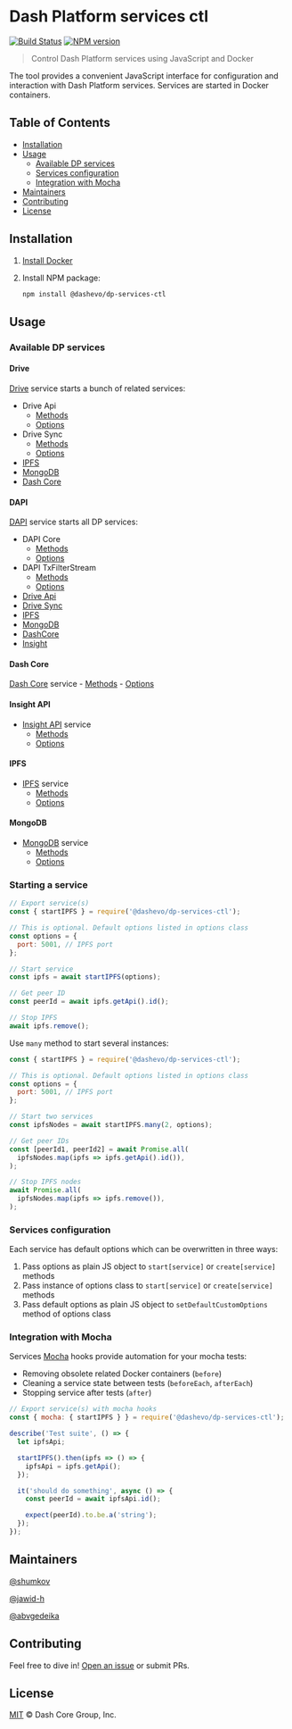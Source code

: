 # Dash Platform services ctl

[![Build Status](https://travis-ci.com/dashevo/js-dp-services-ctl.svg?branch=master)](https://travis-ci.com/dashevo/js-dp-services-ctl)
[![NPM version](https://img.shields.io/npm/v/@dashevo/dp-services-ctl.svg)](https://npmjs.org/package/@dashevo/dp-services-ctl)

> Control Dash Platform services using JavaScript and Docker

The tool provides a convenient JavaScript interface for configuration and interaction with Dash Platform services. Services are started in Docker containers.

## Table of Contents

- [Installation](#installation)
- [Usage](#usage)
    - [Available DP services](#available-dp-services)
    - [Services configuration](#services-configuration)
    - [Integration with Mocha](#integration-with-mocha)
- [Maintainers](#maintainers)
- [Contributing](#contributing)
- [License](#license)

## Installation

1. [Install Docker](https://docs.docker.com/install/)
2. Install NPM package:

    ```sh
    npm install @dashevo/dp-services-ctl
    ```

## Usage

### Available DP services

#### Drive

[Drive](https://github.com/dashevo/drive) service starts a bunch of related services:
- Drive Api
    - [Methods](https://github.com/dashevo/js-dp-services-ctl/blob/master/lib/services/driveApi/DriveApi.js)
    - [Options](https://github.com/dashevo/js-dp-services-ctl/blob/master/lib/services/driveApi/DriveApiOptions.js)
- Drive Sync
    - [Methods](https://github.com/dashevo/js-dp-services-ctl/blob/master/lib/services/driveSync/DriveSync.js)
    - [Options](https://github.com/dashevo/js-dp-services-ctl/blob/master/lib/services/driveSync/DriveSyncOptions.js)
- [IPFS](#ipfs)
- [MongoDB](#mongodb)
- [Dash Core](#dash-core)

#### DAPI

[DAPI](https://github.com/dashevo/dapi) service starts all DP services:
- DAPI Core
    - [Methods](https://github.com/dashevo/js-dp-services-ctl/blob/master/lib/services/dapi/core/DapiCore.js)
    - [Options](https://github.com/dashevo/js-dp-services-ctl/blob/master/lib/services/dapi/core/DapiCoreOptions.js)
- DAPI TxFilterStream
    - [Methods](https://github.com/dashevo/js-dp-services-ctl/blob/master/lib/services/dapi/txFilterStream/DapiTxFilterStream.js)
    - [Options](https://github.com/dashevo/js-dp-services-ctl/blob/master/lib/services/dapi/txFilterStream/DapiTxFilterStreamOptions.js)
- [Drive Api](#drive)
- [Drive Sync](#drive)
- [IPFS](#ipfs)
- [MongoDB](#mongodb)
- [DashCore](#dash-core)
- [Insight](#insight)

#### Dash Core

[Dash Core](https://github.com/dashpay/dash) service
    - [Methods](https://github.com/dashevo/js-dp-services-ctl/blob/master/lib/services/dashCore/DashCore.js)
    - [Options](https://github.com/dashevo/js-dp-services-ctl/blob/master/lib/services/dashCore/DashCoreOptions.js)

#### Insight API

- [Insight API](https://github.com/dashevo/insight-api) service
    - [Methods](https://github.com/dashevo/js-dp-services-ctl/blob/master/lib/services/insightApi/InsightApi.js)
    - [Options](https://github.com/dashevo/js-dp-services-ctl/blob/master/lib/services/insightApi/InsightApiOptions.js)

#### IPFS

- [IPFS](https://github.com/ipfs/go-ipfs) service
    - [Methods](https://github.com/dashevo/js-dp-services-ctl/blob/master/lib/services/IPFS/IPFS.js)
    - [Options](https://github.com/dashevo/js-dp-services-ctl/blob/master/lib/services/IPFS/IPFSOptions.js)

#### MongoDB

- [MongoDB](https://www.mongodb.com/) service
    - [Methods](https://github.com/dashevo/js-dp-services-ctl/blob/master/lib/services/mongoDb/MongoDb.js)
    - [Options](https://github.com/dashevo/js-dp-services-ctl/blob/master/lib/services/mongoDb/MongoDbOptions.js)

### Starting a service

```js
// Export service(s)
const { startIPFS } = require('@dashevo/dp-services-ctl');

// This is optional. Default options listed in options class
const options = {
  port: 5001, // IPFS port
};

// Start service
const ipfs = await startIPFS(options);

// Get peer ID
const peerId = await ipfs.getApi().id();

// Stop IPFS
await ipfs.remove();
```

Use `many` method to start several instances:

```js
const { startIPFS } = require('@dashevo/dp-services-ctl');

// This is optional. Default options listed in options class
const options = {
  port: 5001, // IPFS port
};

// Start two services
const ipfsNodes = await startIPFS.many(2, options);

// Get peer IDs
const [peerId1, peerId2] = await Promise.all(
  ipfsNodes.map(ipfs => ipfs.getApi().id()),
);

// Stop IPFS nodes
await Promise.all(
  ipfsNodes.map(ipfs => ipfs.remove()),
);
```

### Services configuration

Each service has default options which can be overwritten in three ways:
1. Pass options as plain JS object to `start[service]` or `create[service]` methods
2. Pass instance of options class to `start[service]` or `create[service]` methods
3. Pass default options as plain JS object to `setDefaultCustomOptions` method of options class

### Integration with Mocha

Services [Mocha](https://mochajs.org/) hooks provide automation for your mocha tests:
- Removing obsolete related Docker containers (`before`)
- Cleaning a service state between tests (`beforeEach`, `afterEach`)
- Stopping service after tests (`after`)

```js
// Export service(s) with mocha hooks
const { mocha: { startIPFS } } = require('@dashevo/dp-services-ctl');

describe('Test suite', () => {
  let ipfsApi;

  startIPFS().then(ipfs => () => {
    ipfsApi = ipfs.getApi();
  });

  it('should do something', async () => {
    const peerId = await ipfsApi.id();

    expect(peerId).to.be.a('string');
  });
});
```

## Maintainers

[@shumkov](https://github.com/shumkov)

[@jawid-h](https://github.com/jawid-h)

[@abvgedeika](https://github.com/abvgedeika)

## Contributing

Feel free to dive in! [Open an issue](https://github.com/dashevo/js-dp-services-ctl/issues/new) or submit PRs.

## License

[MIT](LICENSE) &copy; Dash Core Group, Inc.
